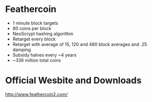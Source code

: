 <h1>Feathercoin</h1>
<ul>
<li>1 minute block targets</li>
<li>80 coins per block</li>
<li>NeoScrypt hashing algorithm</li>
<li>Retarget every block</li>
<li>Retarget with average of 15, 120 and 480 block averages and .25 damping</li>
<li>Subsidy halves every ~4 years</li>
<li>~336 million total coins</li>
</ul>

<h1>Official Wesbite and Downloads</h1>
<p><a href="http://www.feathercoin2.com/">http://www.feathercoin2.com/</a></p>
